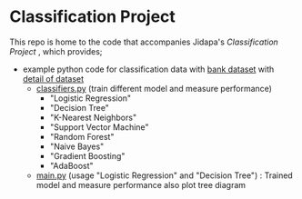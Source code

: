 # Classification Project

This repo is home to the code that accompanies Jidapa's *Classification Project* , which provides; 
- example python code for classification data with [bank dataset](https://drive.google.com/file/d/1QctGSSR5wSQk6cbdjBrKjYcUPs6PHNHN/view?usp=drive_link) with [detail of dataset](https://drive.google.com/file/d/1K2wneqZNolblPX2WBbC2keoxZSg7ATYe/view?usp=sharing)
  - [classifiers.py](https://github.com/JPP-J/classification_project/blob/02507fd49eee8c7c34dc405c08184d746838672a/classifiers.py) (train different model and measure performance)
    - "Logistic Regression"
    - "Decision Tree"
    - "K-Nearest Neighbors"
    - "Support Vector Machine"
    - "Random Forest"
    - "Naive Bayes"
    - "Gradient Boosting"
    - "AdaBoost"
  - [main.py](https://github.com/JPP-J/classification_project/blob/02507fd49eee8c7c34dc405c08184d746838672a/main.py) (usage "Logistic Regression" and "Decision Tree") : Trained model and measure performance also plot tree diagram 
